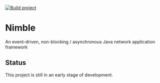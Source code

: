 [![Build project](https://github.com/pfenic/nimble/actions/workflows/gradle.yml/badge.svg)](https://github.com/pfenic/nimble/actions/workflows/gradle.yml)
# Nimble
An event-driven, non-blocking / asynchronous Java network application framework

## Status

This project is still in an early stage of development.
